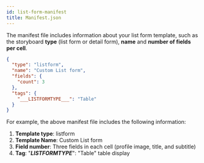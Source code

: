 ```yaml
---
id: list-form-manifest
title: Manifest.json
---
```


The manifest file includes information about your list form template, such as the storyboard **type** (list form or detail form), **name** and **number of fields per cell**.

```json
{
  "type": "listform",
  "name": "Custom List form",
  "fields": {
    "count": 3
  },
  "tags": {
    "___LISTFORMTYPE___": "Table"
  }
}

```

For example, the above manifest file includes the following information:

1. **Template type**: listform
2. **Template Name**: Custom List form
3. **Field number**: Three fields in each cell (profile image, title, and subtitle)
4. **Tag**: "___LISTFORMTYPE___": "Table" table display
